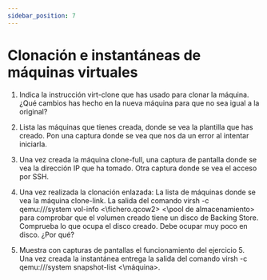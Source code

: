 ```yaml
---
sidebar_position: 7
---
```


# Clonación e instantáneas de máquinas virtuales

1. Indica la instrucción virt-clone que has usado para clonar la máquina. ¿Qué cambios has hecho en la nueva máquina para que no sea igual a la original?



2. Lista las máquinas que tienes creada, donde se vea la plantilla que has creado. Pon una captura donde se vea que nos da un error al intentar iniciarla.



3. Una vez creada la máquina clone-full, una captura de pantalla donde se vea la dirección IP que ha tomado.  Otra captura donde se vea el acceso por SSH.



4. Una vez realizada la clonación enlazada: La lista de máquinas donde se vea la máquina clone-link. La salida del comando virsh -c qemu:///system vol-info <\fichero.qcow2> <\pool de almacenamiento> para comprobar que el volumen creado tiene un disco de Backing Store. Comprueba lo que ocupa el disco creado. Debe ocupar muy poco en disco. ¿Por qué?



5. Muestra con capturas de pantallas el funcionamiento del ejercicio 5. Una vez creada la instantánea entrega la salida del comando virsh -c qemu:///system snapshot-list <\máquina>.

